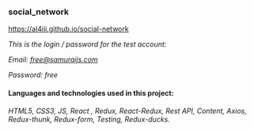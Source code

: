 ### social_network 


https://al4iii.github.io/social-network


*This is the login / password for the test account:*

*Email: free@samuraijs.com*

*Password: free*


#### Languages and technologies used in this project:
*HTML5, CSS3, JS, React , Redux, React-Redux, Rest API, Content, Axios, Redux-thunk, Redux-form, Testing, Redux-ducks.*
